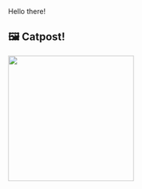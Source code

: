 Hello there!



## 🖼️ Catpost!

<sub>
    <img src="https://cdn2.thecatapi.com/images/RkVqiKtl8.jpg" height="256">
</sub>

